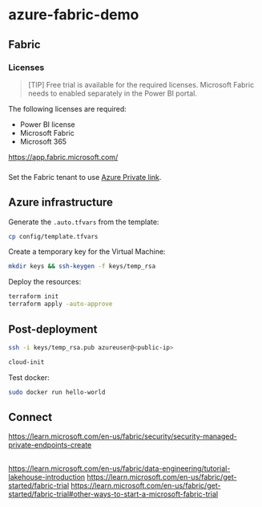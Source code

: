 # azure-fabric-demo

## Fabric

### Licenses

> [TIP]
> Free trial is available for the required licenses. Microsoft Fabric needs to enabled separately in the Power BI portal.

The following licenses are required:

- Power BI license
- Microsoft Fabric
- Microsoft 365


https://app.fabric.microsoft.com/


### 

Set the Fabric tenant to use [Azure Private link][1].




## Azure infrastructure

Generate the `.auto.tfvars` from the template:

```sh
cp config/template.tfvars
```

Create a temporary key for the Virtual Machine:

```sh
mkdir keys && ssh-keygen -f keys/temp_rsa
```

Deploy the resources:

```sh
terraform init
terraform apply -auto-approve
```

## Post-deployment

```sh
ssh -i keys/temp_rsa.pub azureuser@<public-ip>
```

```sh
cloud-init
```

Test docker:

```sh
sudo docker run hello-world
```

## Connect

https://learn.microsoft.com/en-us/fabric/security/security-managed-private-endpoints-create


##


https://learn.microsoft.com/en-us/fabric/data-engineering/tutorial-lakehouse-introduction
https://learn.microsoft.com/en-us/fabric/get-started/fabric-trial
https://learn.microsoft.com/en-us/fabric/get-started/fabric-trial#other-ways-to-start-a-microsoft-fabric-trial



[1]: https://learn.microsoft.com/en-us/fabric/security/security-private-links-use
